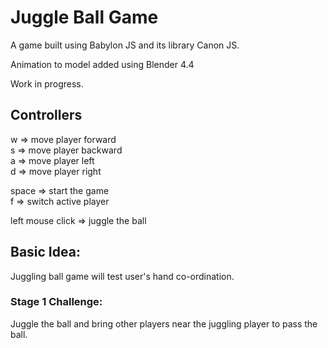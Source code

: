 # Juggle Ball Game
A game built using Babylon JS and its library Canon JS.

Animation to model added using Blender 4.4

Work in progress.

## Controllers
w => move player forward <br>
s => move player backward <br>
a => move player left <br>
d => move player right <br>

space => start the game <br>
f => switch active player <br>

left mouse click => juggle the ball <br>

## Basic Idea:
Juggling ball game will test user's hand co-ordination.

### Stage 1 Challenge:
Juggle the ball and bring other players near the juggling player to pass the ball.
